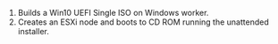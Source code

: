 1. Builds a Win10 UEFI Single ISO on Windows worker.
2. Creates an ESXi node and boots to CD ROM running the unattended installer.